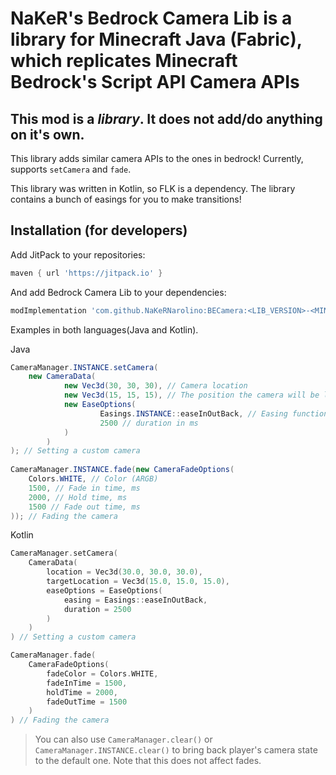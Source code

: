# NaKeR's Bedrock Camera Lib is a library for Minecraft Java (Fabric), which replicates Minecraft Bedrock's Script API Camera APIs

## This mod is a *library*. It does not add/do anything on it's own.

This library adds similar camera APIs to the ones in bedrock!
Currently, supports `setCamera` and `fade`.

This library was written in Kotlin, so FLK is a dependency.
The library contains a bunch of easings for you to make transitions!

## Installation (for developers)
Add JitPack to your repositories:
```groovy
maven { url 'https://jitpack.io' }
```
And add Bedrock Camera Lib to your dependencies:
```groovy
modImplementation 'com.github.NaKeRNarolino:BECamera:<LIB_VERSION>-<MINECRAFT_VERSION>r'
```

Examples in both languages(Java and Kotlin).

Java
```java
CameraManager.INSTANCE.setCamera(
    new CameraData(
            new Vec3d(30, 30, 30), // Camera location
            new Vec3d(15, 15, 15), // The position the camera will be looking at
            new EaseOptions(
                    Easings.INSTANCE::easeInOutBack, // Easing function for the transition
                    2500 // duration in ms
            )
        )
); // Setting a custom camera
                
CameraManager.INSTANCE.fade(new CameraFadeOptions(
    Colors.WHITE, // Color (ARGB)
    1500, // Fade in time, ms
    2000, // Hold time, ms
    1500 // Fade out time, ms
)); // Fading the camera
```

Kotlin
```kotlin
CameraManager.setCamera(
	CameraData(
        location = Vec3d(30.0, 30.0, 30.0),
        targetLocation = Vec3d(15.0, 15.0, 15.0),
        easeOptions = EaseOptions(
            easing = Easings::easeInOutBack,
            duration = 2500
        )
    )
) // Setting a custom camera

CameraManager.fade(
    CameraFadeOptions(
        fadeColor = Colors.WHITE,
        fadeInTime = 1500,
        holdTime = 2000,
        fadeOutTime = 1500
    )
) // Fading the camera
```

> You can also use `CameraManager.clear()` or `CameraManager.INSTANCE.clear()` to bring back player's camera state to the default one. Note that this does not affect fades.